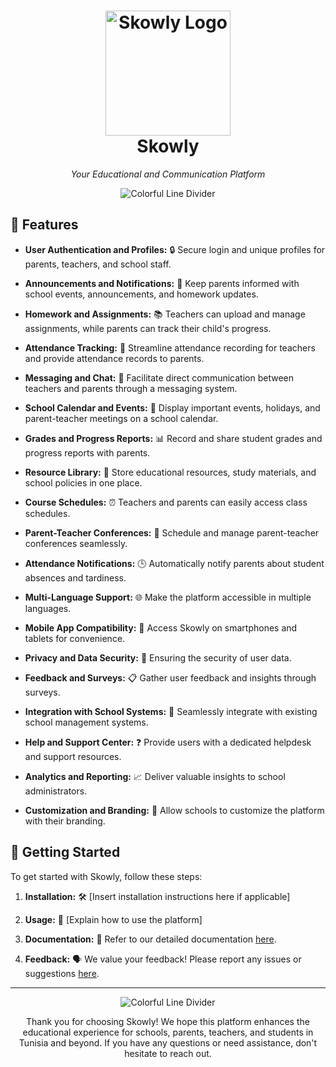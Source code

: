 <h1 align="center">
<img src="https://i.imgur.com/cTx1ulo.png" alt="Skowly Logo" width="200" height="200">
  <br>
  Skowly
</h1>

<p align="center">
  <em>Your Educational and Communication Platform</em>
</p>

<p align="center">
  <img src="https://i.imgur.com/n5ic0e1.png" alt="Colorful Line Divider">
</p>


## 🚀 Features

- **User Authentication and Profiles:** 🔒 Secure login and unique profiles for parents, teachers, and school staff.

- **Announcements and Notifications:** 📢 Keep parents informed with school events, announcements, and homework updates.

- **Homework and Assignments:** 📚 Teachers can upload and manage assignments, while parents can track their child's progress.

- **Attendance Tracking:** 📅 Streamline attendance recording for teachers and provide attendance records to parents.

- **Messaging and Chat:** 💬 Facilitate direct communication between teachers and parents through a messaging system.

- **School Calendar and Events:** 📆 Display important events, holidays, and parent-teacher meetings on a school calendar.

- **Grades and Progress Reports:** 📊 Record and share student grades and progress reports with parents.

- **Resource Library:** 📖 Store educational resources, study materials, and school policies in one place.

- **Course Schedules:** ⏰ Teachers and parents can easily access class schedules.

- **Parent-Teacher Conferences:** 🤝 Schedule and manage parent-teacher conferences seamlessly.

- **Attendance Notifications:** 🕒 Automatically notify parents about student absences and tardiness.

- **Multi-Language Support:** 🌐 Make the platform accessible in multiple languages.

- **Mobile App Compatibility:** 📱 Access Skowly on smartphones and tablets for convenience.

- **Privacy and Data Security:** 🔐 Ensuring the security of user data.

- **Feedback and Surveys:** 📋 Gather user feedback and insights through surveys.

- **Integration with School Systems:** 🔌 Seamlessly integrate with existing school management systems.

- **Help and Support Center:** ❓ Provide users with a dedicated helpdesk and support resources.

- **Analytics and Reporting:** 📈 Deliver valuable insights to school administrators.

- **Customization and Branding:** 🎨 Allow schools to customize the platform with their branding.

## 🌟 Getting Started

To get started with Skowly, follow these steps:

1. **Installation:** 🛠️ [Insert installation instructions here if applicable]

2. **Usage:** 📘 [Explain how to use the platform]

3. **Documentation:** 📃 Refer to our detailed documentation [here](link_to_docs).

4. **Feedback:** 🗣️ We value your feedback! Please report any issues or suggestions [here](link_to_issues).

---

<p align="center">
  <img src="colorful_line.png" alt="Colorful Line Divider">
</p>

<p align="center">
  Thank you for choosing Skowly! We hope this platform enhances the educational experience for schools, parents, teachers, and students in Tunisia and beyond. If you have any questions or need assistance, don't hesitate to reach out.
</p>
